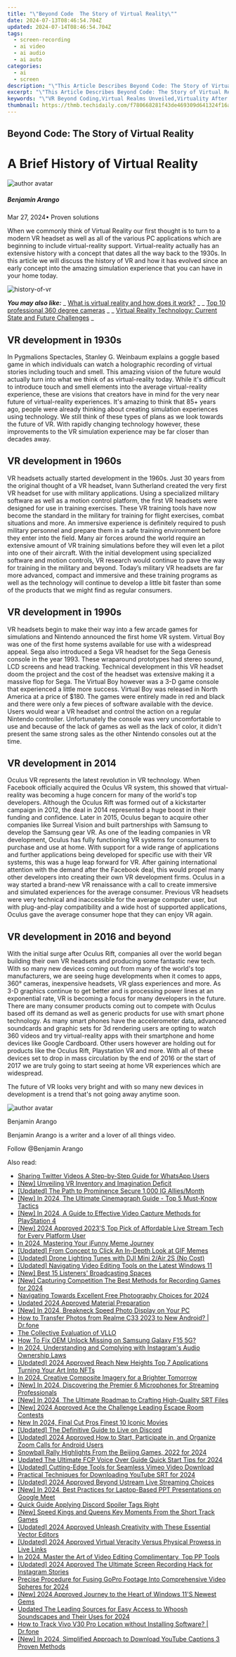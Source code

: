 ```yaml
---
title: "\"Beyond Code  The Story of Virtual Reality\""
date: 2024-07-13T08:46:54.704Z
updated: 2024-07-14T08:46:54.704Z
tags: 
  - screen-recording
  - ai video
  - ai audio
  - ai auto
categories: 
  - ai
  - screen
description: "\"This Article Describes Beyond Code: The Story of Virtual Reality\""
excerpt: "\"This Article Describes Beyond Code: The Story of Virtual Reality\""
keywords: "\"VR Beyond Coding,Virtual Realms Unveiled,Virtuality After Code,Behind-the-Code VR,VR History Lesson,Reality Beyond Coding,Coding to Virtual Worlds\""
thumbnail: https://thmb.techidaily.com/f780668281f43de469309d641324f16afda3a68eb738e8c283227d7e47f57830.jpg
---
```


## Beyond Code: The Story of Virtual Reality

# A Brief History of Virtual Reality

![author avatar](https://images.wondershare.com/filmora/article-images/benjamin-arango-author.jpg)

##### Benjamin Arango

 Mar 27, 2024• Proven solutions

When we commonly think of Virtual Reality our first thought is to turn to a modern VR headset as well as all of the various PC applications which are beginning to include virtual-reality support. Virtual-reality actually has an extensive history with a concept that dates all the way back to the 1930s. In this article we will discuss the history of VR and how it has evolved since an early concept into the amazing simulation experience that you can have in your home today.

![history-of-vr](https://images.wondershare.com/filmora/article-images/history-of-vr.bmp)

 **_You may also like:_**
_ [What is virtual reality and how does it work?](https://tools.techidaily.com/wondershare/filmora/download/) _
_ [Top 10 professional 360 degree cameras](https://tools.techidaily.com/wondershare/filmora/download/) _
_ [Virtual Reality Technology: Current State and Future Challenges](https://tools.techidaily.com/wondershare/filmora/download/) _

## VR development in 1930s

In Pygmalions Spectacles, Stanley G. Weinbaum explains a goggle based game in which individuals can watch a holographic recording of virtual stories including touch and smell. This amazing vision of the future would actually turn into what we think of as virtual-reality today. While it's difficult to introduce touch and smell elements into the average virtual-reality experience, these are visions that creators have in mind for the very near future of virtual-reality experiences. It's amazing to think that 85+ years ago, people were already thinking about creating simulation experiences using technology. We still think of these types of plans as we look towards the future of VR. With rapidly changing technology however, these improvements to the VR simulation experience may be far closer than decades away.

## VR development in 1960s

VR headsets actually started development in the 1960s. Just 30 years from the original thought of a VR headset, Ivann Sutherland created the very first VR headset for use with military applications. Using a specialized military software as well as a motion control platform, the first VR headsets were designed for use in training exercises. These VR training tools have now become the standard in the military for training for flight exercises, combat situations and more. An immersive experience is definitely required to push military personnel and prepare them in a safe training environment before they enter into the field. Many air forces around the world require an extensive amount of VR training simulations before they will even let a pilot into one of their aircraft. With the initial development using specialized software and motion controls, VR research would continue to pave the way for training in the military and beyond. Today’s military VR headsets are far more advanced, compact and immersive and these training programs as well as the technology will continue to develop a little bit faster than some of the products that we might find as regular consumers.

## VR development in 1990s

VR headsets begin to make their way into a few arcade games for simulations and Nintendo announced the first home VR system. Virtual Boy was one of the first home systems available for use with a widespread appeal. Sega also introduced a Sega VR headset for the Sega Genesis console in the year 1993\. These wraparound prototypes had stereo sound, LCD screens and head tracking. Technical development in this VR headset doom the project and the cost of the headset was extensive making it a massive flop for Sega. The Virtual Boy however was a 3-D game console that experienced a little more success. Virtual Boy was released in North America at a price of $180\. The games were entirely made in red and black and there were only a few pieces of software available with the device. Users would wear a VR headset and control the action on a regular Nintendo controller. Unfortunately the console was very uncomfortable to use and because of the lack of games as well as the lack of color, it didn't present the same strong sales as the other Nintendo consoles out at the time.

## VR development in 2014

Oculus VR represents the latest revolution in VR technology. When Facebook officially acquired the Oculus VR system, this showed that virtual-reality was becoming a huge concern for many of the world's top developers. Although the Oculus Rift was formed out of a kickstarter campaign in 2012, the deal in 2014 represented a huge boost in their funding and confidence. Later in 2015, Oculus began to acquire other companies like Surreal Vision and built partnerships with Samsung to develop the Samsung gear VR. As one of the leading companies in VR development, Oculus has fully functioning VR systems for consumers to purchase and use at home. With support for a wide range of applications and further applications being developed for specific use with their VR systems, this was a huge leap forward for VR. After gaining international attention with the demand after the Facebook deal, this would propel many other developers into creating their own VR development firms. Oculus in a way started a brand-new VR renaissance with a call to create immersive and simulated experiences for the average consumer. Previous VR headsets were very technical and inaccessible for the average computer user, but with plug-and-play compatibility and a wide host of supported applications, Oculus gave the average consumer hope that they can enjoy VR again.

## VR development in 2016 and beyond

With the initial surge after Oculus Rift, companies all over the world began building their own VR headsets and producing some fantastic new tech. With so many new devices coming out from many of the world's top manufacturers, we are seeing huge developments when it comes to apps, 360° cameras, inexpensive headsets, VR glass experiences and more. As 3-D graphics continue to get better and is processing power lines at an exponential rate, VR is becoming a focus for many developers in the future. There are many consumer products coming out to compete with Oculus based off its demand as well as generic products for use with smart phone technology. As many smart phones have the accelerometer data, advanced soundcards and graphic sets for 3d rendering users are opting to watch 360 videos and try virtual-reality apps with their smartphone and home devices like Google Cardboard. Other users however are holding out for products like the Oculus Rift, Playstation VR and more. With all of these devices set to drop in mass circulation by the end of 2016 or the start of 2017 we are truly going to start seeing at home VR experiences which are widespread.

The future of VR looks very bright and with so many new devices in development is a trend that's not going away anytime soon.

![author avatar](https://images.wondershare.com/filmora/article-images/benjamin-arango-author.jpg)

Benjamin Arango

Benjamin Arango is a writer and a lover of all things video.

Follow @Benjamin Arango


<ins class="adsbygoogle"
     style="display:block"
     data-ad-format="autorelaxed"
     data-ad-client="ca-pub-7571918770474297"
     data-ad-slot="1223367746"></ins>



<ins class="adsbygoogle"
     style="display:block"
     data-ad-client="ca-pub-7571918770474297"
     data-ad-slot="8358498916"
     data-ad-format="auto"
     data-full-width-responsive="true"></ins>




<span class="atpl-alsoreadstyle">Also read:</span>
<div><ul>
<li><a href="https://twitter-videos.techidaily.com/sharing-twitter-videos-a-step-by-step-guide-for-whatsapp-users/"><u>Sharing Twitter Videos  A Step-by-Step Guide for WhatsApp Users</u></a></li>
<li><a href="https://vp-tips.techidaily.com/new-unveiling-vr-inventory-and-imagination-deficit/"><u>[New] Unveiling VR  Inventory and Imagination Deficit</u></a></li>
<li><a href="https://instagram-clips.techidaily.com/updated-the-path-to-prominence-secure-1000-ig-alliesmonth/"><u>[Updated] The Path to Prominence  Secure 1,000 IG Allies/Month</u></a></li>
<li><a href="https://fox-glue.techidaily.com/new-in-2024-the-ultimate-cinemagraph-guide-top-5-must-know-tactics/"><u>[New] In 2024, The Ultimate Cinemagraph Guide - Top 5 Must-Know Tactics</u></a></li>
<li><a href="https://digital-screen-recording.techidaily.com/new-in-2024-a-guide-to-effective-video-capture-methods-for-playstation-4/"><u>[New] In 2024, A Guide to Effective Video Capture Methods for PlayStation 4</u></a></li>
<li><a href="https://fox-glue.techidaily.com/new-2024-approved-2023s-top-pick-of-affordable-live-stream-tech-for-every-platform-user/"><u>[New] 2024 Approved  2023'S Top Pick of Affordable Live Stream Tech for Every Platform User</u></a></li>
<li><a href="https://fox-glue.techidaily.com/in-2024-mastering-your-ifunny-meme-journey/"><u>In 2024, Mastering Your iFunny Meme Journey</u></a></li>
<li><a href="https://fox-glue.techidaily.com/updated-from-concept-to-click-an-in-depth-look-at-gif-memes/"><u>[Updated] From Concept to Click  An In-Depth Look at GIF Memes</u></a></li>
<li><a href="https://fox-glue.techidaily.com/updated-drone-lighting-tunes-with-dji-mini-2air-2s-no-cost/"><u>[Updated] Drone Lighting Tunes with DJI Mini 2/Air 2S (No Cost)</u></a></li>
<li><a href="https://fox-glue.techidaily.com/updated-navigating-video-editing-tools-on-the-latest-windows-11/"><u>[Updated] Navigating Video Editing Tools on the Latest Windows 11</u></a></li>
<li><a href="https://extra-resources.techidaily.com/new-best-15-listeners-broadcasting-spaces/"><u>[New] Best 15 Listeners' Broadcasting Spaces</u></a></li>
<li><a href="https://screen-recording.techidaily.com/new-capturing-competition-the-best-methods-for-recording-games-for-2024/"><u>[New] Capturing Competition  The Best Methods for Recording Games for 2024</u></a></li>
<li><a href="https://fox-glue.techidaily.com/navigating-towards-excellent-free-photography-choices-for-2024/"><u>Navigating Towards Excellent Free Photography Choices for 2024</u></a></li>
<li><a href="https://ai-voice-clone.techidaily.com/updated-2024-approved-material-preparation/"><u>Updated 2024 Approved Material Preparation</u></a></li>
<li><a href="https://fox-glue.techidaily.com/new-in-2024-breakneck-speed-photo-display-on-your-pc/"><u>[New] In 2024, Breakneck Speed Photo Display on Your PC</u></a></li>
<li><a href="https://android-transfer.techidaily.com/how-to-transfer-photos-from-realme-c33-2023-to-new-android-drfone-by-drfone-transfer-from-android-transfer-from-android/"><u>How to Transfer Photos from Realme C33 2023 to New Android? | Dr.fone</u></a></li>
<li><a href="https://extra-tips.techidaily.com/the-collective-evaluation-of-vllo/"><u>The Collective Evaluation of VLLO</u></a></li>
<li><a href="https://android-unlock.techidaily.com/how-to-fix-oem-unlock-missing-on-samsung-galaxy-f15-5g-by-drfone-android/"><u>How To Fix OEM Unlock Missing on Samsung Galaxy F15 5G?</u></a></li>
<li><a href="https://fox-glue.techidaily.com/in-2024-understanding-and-complying-with-instagrams-audio-ownership-laws/"><u>In 2024, Understanding and Complying with Instagram's Audio Ownership Laws</u></a></li>
<li><a href="https://fox-glue.techidaily.com/updated-2024-approved-reach-new-heights-top-7-applications-turning-your-art-into-nfts/"><u>[Updated] 2024 Approved  Reach New Heights  Top 7 Applications Turning Your Art Into NFTs</u></a></li>
<li><a href="https://fox-glue.techidaily.com/in-2024-creative-composite-imagery-for-a-brighter-tomorrow/"><u>In 2024, Creative Composite Imagery for a Brighter Tomorrow</u></a></li>
<li><a href="https://fox-glue.techidaily.com/new-in-2024-discovering-the-premier-6-microphones-for-streaming-professionals/"><u>[New] In 2024, Discovering the Premier 6 Microphones for Streaming Professionals</u></a></li>
<li><a href="https://fox-glue.techidaily.com/new-in-2024-the-ultimate-roadmap-to-crafting-high-quality-srt-files/"><u>[New] In 2024, The Ultimate Roadmap to Crafting High-Quality SRT Files</u></a></li>
<li><a href="https://video-capture.techidaily.com/new-2024-approved-ace-the-challenge-leading-escape-room-contests/"><u>[New] 2024 Approved  Ace the Challenge  Leading Escape Room Contests</u></a></li>
<li><a href="https://smart-video-editing.techidaily.com/new-in-2024-final-cut-pros-finest-10-iconic-movies/"><u>New In 2024, Final Cut Pros Finest 10 Iconic Movies</u></a></li>
<li><a href="https://discord-videos.techidaily.com/updated-the-definitive-guide-to-live-on-discord/"><u>[Updated] The Definitive Guide to Live on Discord</u></a></li>
<li><a href="https://fox-glue.techidaily.com/updated-2024-approved-how-to-start-participate-in-and-organize-zoom-calls-for-android-users/"><u>[Updated] 2024 Approved  How to Start, Participate in, and Organize Zoom Calls for Android Users</u></a></li>
<li><a href="https://fox-glue.techidaily.com/snowball-rally-highlights-from-the-beijing-games-2022-for-2024/"><u>Snowball Rally  Highlights From the Beijing Games, 2022 for 2024</u></a></li>
<li><a href="https://video-ai-editor.techidaily.com/updated-the-ultimate-fcp-voice-over-guide-quick-start-tips-for-2024/"><u>Updated The Ultimate FCP Voice Over Guide Quick Start Tips for 2024</u></a></li>
<li><a href="https://vimeo-videos.techidaily.com/updated-cutting-edge-tools-for-seamless-vimeo-video-download/"><u>[Updated] Cutting-Edge Tools for Seamless Vimeo Video Download</u></a></li>
<li><a href="https://fox-glue.techidaily.com/practical-techniques-for-downloading-youtube-srt-for-2024/"><u>Practical Techniques for Downloading YouTube SRT for 2024</u></a></li>
<li><a href="https://fox-glue.techidaily.com/updated-2024-approved-beyond-ustream-live-streaming-choices/"><u>[Updated] 2024 Approved  Beyond Ustream  Live Streaming Choices</u></a></li>
<li><a href="https://screen-capture.techidaily.com/new-in-2024-best-practices-for-laptop-based-ppt-presentations-on-google-meet/"><u>[New] In 2024, Best Practices for Laptop-Based PPT Presentations on Google Meet</u></a></li>
<li><a href="https://discord-videos.techidaily.com/quick-guide-applying-discord-spoiler-tags-right/"><u>Quick Guide  Applying Discord Spoiler Tags Right</u></a></li>
<li><a href="https://fox-glue.techidaily.com/new-speed-kings-and-queens-key-moments-from-the-short-track-games/"><u>[New] Speed Kings and Queens  Key Moments From the Short Track Games</u></a></li>
<li><a href="https://fox-glue.techidaily.com/updated-2024-approved-unleash-creativity-with-these-essential-vector-editors/"><u>[Updated] 2024 Approved  Unleash Creativity with These Essential Vector Editors</u></a></li>
<li><a href="https://fox-glue.techidaily.com/updated-2024-approved-virtual-veracity-versus-physical-prowess-in-live-links/"><u>[Updated] 2024 Approved  Virtual Veracity Versus Physical Prowess in Live Links</u></a></li>
<li><a href="https://fox-glue.techidaily.com/in-2024-master-the-art-of-video-editing-complimentary-top-pp-tools/"><u>In 2024, Master the Art of Video Editing  Complimentary, Top PP Tools</u></a></li>
<li><a href="https://instagram-video-files.techidaily.com/updated-2024-approved-the-ultimate-screen-recording-hack-for-instagram-stories/"><u>[Updated] 2024 Approved  The Ultimate Screen Recording Hack for Instagram Stories</u></a></li>
<li><a href="https://fox-glue.techidaily.com/precise-procedure-for-fusing-gopro-footage-into-comprehensive-video-spheres-for-2024/"><u>Precise Procedure for Fusing GoPro Footage Into Comprehensive Video Spheres for 2024</u></a></li>
<li><a href="https://fox-glue.techidaily.com/new-2024-approved-journey-to-the-heart-of-windows-11s-newest-gems/"><u>[New] 2024 Approved  Journey to the Heart of Windows 11'S Newest Gems</u></a></li>
<li><a href="https://voice-adjusting.techidaily.com/updated-the-leading-sources-for-easy-access-to-whoosh-soundscapes-and-their-uses-for-2024/"><u>Updated The Leading Sources for Easy Access to Whoosh Soundscapes and Their Uses for 2024</u></a></li>
<li><a href="https://android-location-track.techidaily.com/how-to-track-vivo-v30-pro-location-without-installing-software-drfone-by-drfone-virtual-android/"><u>How to Track Vivo V30 Pro Location without Installing Software? | Dr.fone</u></a></li>
<li><a href="https://fox-glue.techidaily.com/new-in-2024-simplified-approach-to-download-youtube-captions-3-proven-methods/"><u>[New] In 2024, Simplified Approach to Download YouTube Captions  3 Proven Methods</u></a></li>
</ul></div>

